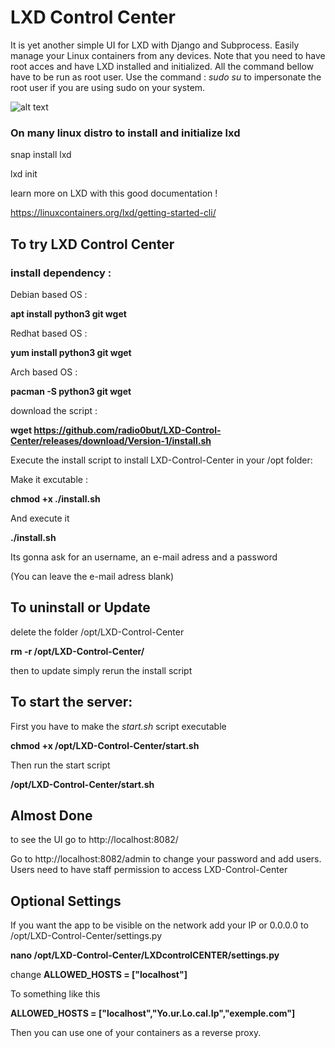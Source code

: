 # LXD Control Center

It is yet another simple UI for LXD with Django and Subprocess.
Easily manage your Linux containers from any devices. Note that you need to have root acces and have LXD installed and initialized. All the command bellow have to be run as root user. Use the command : _sudo su_ to impersonate the root user if you are using sudo on your system.



![alt text](https://imgur.com/7zcIV74.png "Screenshot By the way lydianna is the hostame of the computer it was runnin on.")

### On many linux distro to install and initialize lxd


snap install lxd

lxd init

learn more on LXD with this good documentation !

https://linuxcontainers.org/lxd/getting-started-cli/

## To try LXD Control Center 

### install dependency :

Debian based OS :

__apt install python3 git wget__

Redhat based OS :

__yum install python3 git wget__

Arch based OS :

__pacman -S python3 git wget__

download the script :

__wget https://github.com/radio0but/LXD-Control-Center/releases/download/Version-1/install.sh__


Execute the install script to install LXD-Control-Center in your /opt folder:

Make it excutable :

__chmod +x ./install.sh__

And execute it

__./install.sh__

Its gonna ask for an username, an e-mail adress and a password

(You can leave the e-mail adress blank)

## To uninstall or Update

delete the folder /opt/LXD-Control-Center

__rm -r  /opt/LXD-Control-Center/__

then to update simply rerun the install script

## To start the server:

First you have to make the *start.sh* script executable

**chmod +x /opt/LXD-Control-Center/start.sh**

Then run the start script

__/opt/LXD-Control-Center/start.sh__ 

## Almost Done

to see the UI go to http://localhost:8082/

Go to http://localhost:8082/admin to change your password and add users. Users need to have staff permission to access LXD-Control-Center

## Optional Settings

If you want the app to be visible on the network add your IP or 0.0.0.0 to /opt/LXD-Control-Center/settings.py 

__nano /opt/LXD-Control-Center/LXDcontrolCENTER/settings.py__

change
__ALLOWED_HOSTS = ["localhost"]__

To something like this

__ALLOWED_HOSTS = ["localhost","Yo.ur.Lo.cal.Ip","exemple.com"]__

Then you can use one of your containers as a reverse proxy.  
